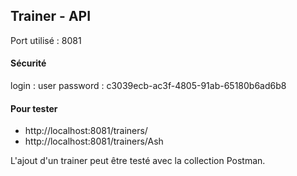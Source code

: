 ## Trainer - API

Port utilisé : 8081

#### Sécurité 
 
login : user
password : c3039ecb-ac3f-4805-91ab-65180b6ad6b8

#### Pour tester

* http://localhost:8081/trainers/
* http://localhost:8081/trainers/Ash

L'ajout d'un trainer peut être testé avec la collection Postman.
